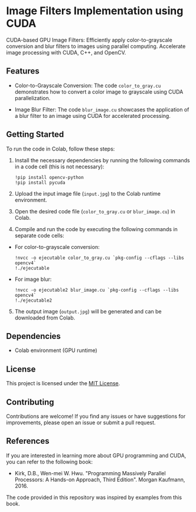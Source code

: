 # Image Filters Implementation using CUDA
CUDA-based GPU Image Filters: Efficiently apply color-to-grayscale conversion and blur filters to images using parallel computing. Accelerate image processing with CUDA, C++, and OpenCV.

## Features

- Color-to-Grayscale Conversion: The code `color_to_gray.cu` demonstrates how to convert a color image to grayscale using CUDA parallelization.

- Image Blur Filter: The code `blur_image.cu` showcases the application of a blur filter to an image using CUDA for accelerated processing.

## Getting Started

To run the code in Colab, follow these steps:

1. Install the necessary dependencies by running the following commands in a code cell (this is not necessary):
   ``` 
   !pip install opencv-python
   !pip install pycuda
   ```

3. Upload the input image file (`input.jpg`) to the Colab runtime environment.

4. Open the desired code file (`color_to_gray.cu` or `blur_image.cu`) in Colab.

5. Compile and run the code by executing the following commands in separate code cells:
- For color-to-grayscale conversion:
  ```
  !nvcc -o ejecutable color_to_gray.cu `pkg-config --cflags --libs opencv4`
  !./ejecutable
  ```

- For image blur:
  ```
  !nvcc -o ejecutable2 blur_image.cu `pkg-config --cflags --libs opencv4`
  !./ejecutable2
  ```

5. The output image (`output.jpg`) will be generated and can be downloaded from Colab.

## Dependencies

- Colab environment (GPU runtime)
  
## License

This project is licensed under the [MIT License](LICENSE).

## Contributing

Contributions are welcome! If you find any issues or have suggestions for improvements, please open an issue or submit a pull request.

## References

If you are interested in learning more about GPU programming and CUDA, you can refer to the following book:

- Kirk, D.B., Wen-mei W. Hwu. "Programming Massively Parallel Processors: A Hands-on Approach, Third Edition". Morgan Kaufmann, 2016.

The code provided in this repository was inspired by examples from this book.

